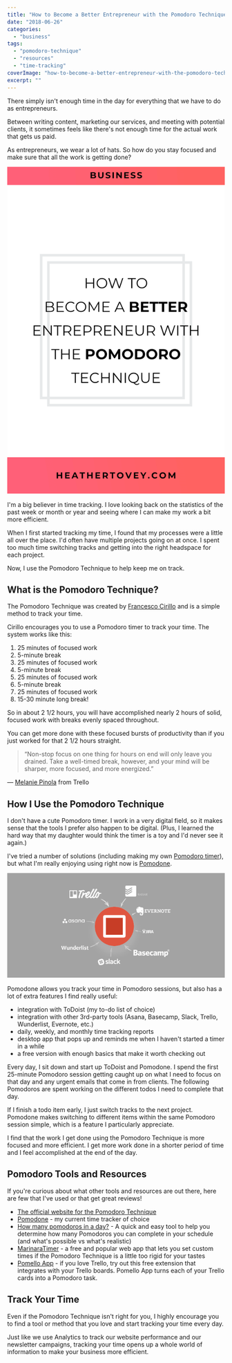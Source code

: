 ```yaml
---
title: "How to Become a Better Entrepreneur with the Pomodoro Technique"
date: "2018-06-26"
categories: 
  - "business"
tags: 
  - "pomodoro-technique"
  - "resources"
  - "time-tracking"
coverImage: "how-to-become-a-better-entrepreneur-with-the-pomodoro-technique-1.png"
excerpt: ""
---
```


There simply isn't enough time in the day for everything that we have to do as entrepreneurs.

Between writing content, marketing our services, and meeting with potential clients, it sometimes feels like there's not enough time for the actual work that gets us paid.

As entrepreneurs, we wear a lot of hats. So how do you stay focused and make sure that all the work is getting done?

![ How to Become a Better Entrepreneur with the Pomodoro Technique ](./images/how-to-become-a-better-entrepreneur-with-the-pomodoro-technique.png)

I'm a big believer in time tracking. I love looking back on the statistics of the past week or month or year and seeing where I can make my work a bit more efficient.

When I first started tracking my time, I found that my processes were a little all over the place. I'd often have multiple projects going on at once. I spent too much time switching tracks and getting into the right headspace for each project.

Now, I use the Pomodoro Technique to help keep me on track.

## What is the Pomodoro Technique?

The Pomodoro Technique was created by [Francesco Cirillo](https://francescocirillo.com/) and is a simple method to track your time.

Cirillo encourages you to use a Pomodoro timer to track your time. The system works like this:

1. 25 minutes of focused work
2. 5-minute break
3. 25 minutes of focused work
4. 5-minute break
5. 25 minutes of focused work
6. 5-minute break
7. 25 minutes of focused work
8. 15-30 minute long break!

So in about 2 1/2 hours, you will have accomplished nearly 2 hours of solid, focused work with breaks evenly spaced throughout.

You can get more done with these focused bursts of productivity than if you just worked for that 2 1/2 hours straight.

> “Non-stop focus on one thing for hours on end will only leave you drained. Take a well-timed break, however, and your mind will be sharper, more focused, and more energized.”

— [Melanie Pinola](https://blog.trello.com/taking-breaks-key-productivity) from Trello

## How I Use the Pomodoro Technique

I don't have a cute Pomodoro timer. I work in a very digital field, so it makes sense that the tools I prefer also happen to be digital. (Plus, I learned the hard way that my daughter would think the timer is a toy and I'd never see it again.)

I've tried a number of solutions (including making my own [Pomodoro timer](http://hrtovey.github.io/pomodoro-timer)), but what I'm really enjoying using right now is [Pomodone](https://pomodoneapp.com/).

![ Pomodone has a ton of different integrations including popular tools like ToDoist, Trello, Asana, and more. ](./images/pomodone.png)

Pomodone allows you track your time in Pomodoro sessions, but also has a lot of extra features I find really useful:

- integration with ToDoist (my to-do list of choice)
- integration with other 3rd-party tools (Asana, Basecamp, Slack, Trello, Wunderlist, Evernote, etc.)
- daily, weekly, and monthly time tracking reports
- desktop app that pops up and reminds me when I haven't started a timer in a while
- a free version with enough basics that make it worth checking out

Every day, I sit down and start up ToDoist and Pomodone. I spend the first 25-minute Pomodoro session getting caught up on what I need to focus on that day and any urgent emails that come in from clients. The following Pomodoros are spent working on the different todos I need to complete that day.

If I finish a todo item early, I just switch tracks to the next project. Pomodone makes switching to different items within the same Pomodoro session simple, which is a feature I particularly appreciate.

I find that the work I get done using the Pomodoro Technique is more focused and more efficient. I get more work done in a shorter period of time and I feel accomplished at the end of the day.

## Pomodoro Tools and Resources

If you're curious about what other tools and resources are out there, here are few that I've used or that get great reviews!

- [The official website for the Pomodoro Technique](https://francescocirillo.com/)
- [Pomodone](https://pomodoneapp.com/) - my current time tracker of choice
- [How many pomodoros in a day?](https://pathjet.com/how-many-pomodoros) - A quick and easy tool to help you determine how many Pomodoros you can complete in your schedule (and what's possible vs what's realistic)
- [MarinaraTimer](https://www.marinaratimer.com/) - a free and popular web app that lets you set custom times if the Pomodoro Technique is a little too rigid for your tastes
- [Pomello App](https://pomelloapp.com/) - if you love Trello, try out this free extension that integrates with your Trello boards. Pomello App turns each of your Trello cards into a Pomodoro task.

## Track Your Time

Even if the Pomodoro Technique isn't right for you, I highly encourage you to find a tool or method that you love and start tracking your time every day.

Just like we use Analytics to track our website performance and our newsletter campaigns, tracking your time opens up a whole world of information to make your business more efficient.